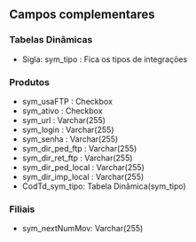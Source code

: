 
## Campos complementares

### Tabelas Dinâmicas

* Sigla: sym_tipo : Fica os tipos de integrações

### Produtos

* sym_usaFTP : Checkbox
* sym_ativo :  Checkbox
* sym_url : Varchar(255)
* sym_login : Varchar(255)
* sym_senha : Varchar(255)
* sym_dir_ped_ftp : Varchar(255)
* sym_dir_ret_ftp : Varchar(255)
* sym_dir_ped_local : Varchar(255)
* sym_dir_imp_local : Varchar(255)
* CodTd_sym_tipo: Tabela Dinâmica(sym_tipo)

### Filiais

* sym_nextNumMov: Varchar(255)
